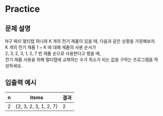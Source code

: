 Practice
===

문제 설명
---

N구 짜리 멀티탭 하나와 K 개의 전기 제품이 있을 때, 다음과 같은 상황을 가정해보자.  
K 개의 전기 제품 1 ~ K 에 대해 제품의 사용 순서가  
2, 3, 2, 3, 1, 2, 7 번 제품 순으로 사용한다고 했을 때,  
전기 제품 사용을 위해 멀티탭에 교체하는 수가 최소가 되는 값을 구하는 프로그램을 작성하세요.


입출력 예시
---
| n   | items                 | 결과 |
|-----|-----------------------|-----|
| 2   | {2, 3, 2, 3, 1, 2, 7} | 2   |
